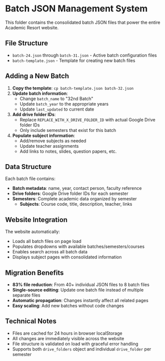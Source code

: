 # Batch JSON Management System

This folder contains the consolidated batch JSON files that power the entire Academic Resort website.

## File Structure

- `batch-24.json` through `batch-31.json` - Active batch configuration files
- `batch-template.json` - Template for creating new batch files

## Adding a New Batch

1. **Copy the template**: `cp batch-template.json batch-32.json`
2. **Update batch information**:
   - Change `batch_name` to "32nd Batch"
   - Update `batch_year` to the appropriate years
   - Update `last_updated` to current date
3. **Add drive folder IDs**:
   - Replace `REPLACE_WITH_X_DRIVE_FOLDER_ID` with actual Google Drive folder IDs
   - Only include semesters that exist for this batch
4. **Populate subject information**:
   - Add/remove subjects as needed
   - Update teacher assignments
   - Add links to notes, slides, question papers, etc.

## Data Structure

Each batch file contains:

- **Batch metadata**: name, year, contact person, faculty reference
- **Drive folders**: Google Drive folder IDs for each semester
- **Semesters**: Complete academic data organized by semester
  - **Subjects**: Course code, title, description, teacher, links

## Website Integration

The website automatically:

- Loads all batch files on page load
- Populates dropdowns with available batches/semesters/courses
- Enables search across all batch data
- Displays subject pages with consolidated information

## Migration Benefits

- **83% file reduction**: From 40+ individual JSON files to 8 batch files
- **Single-source editing**: Update one batch file instead of multiple separate files
- **Automatic propagation**: Changes instantly affect all related pages
- **Easy scaling**: Add new batches without code changes

## Technical Notes

- Files are cached for 24 hours in browser localStorage
- All changes are immediately visible across the website
- File structure is validated on load with graceful error handling
- Supports both `drive_folders` object and individual `drive_folder` per semester